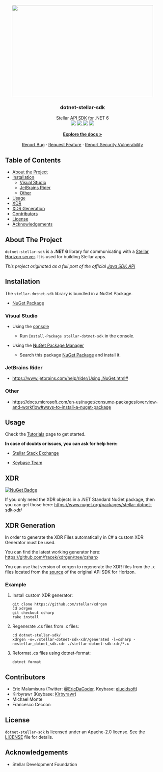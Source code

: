 <!-- PROJECT LOGO -->

<br /><p align="center"> <a href="https://github.com/elucidsoft/dotnet-stellar-sdk"><img width="460" height="300" src="https://raw.githubusercontent.com/elucidsoft/dotnet-stellar-sdk/master/.github/images/logo.svg"> </a> <!-- TITLE AND BADGES --> <h3 align="center">dotnet-stellar-sdk</h3> <p align="center"> Stellar API SDK for .NET 6 <br /> <a href="https://ci.appveyor.com/project/elucidsoft/dotnet-stellar-sdk/branch/master"> <img src="https://ci.appveyor.com/api/projects/status/n34q6l3wyar2rq5l/branch/master?svg=true"></a> <a href="https://coveralls.io/github/elucidsoft/dotnet-stellar-sdk?branch=master"> <img src="https://coveralls.io/repos/github/elucidsoft/dotnet-stellar-sdk/badge.svg?branch=master"></a><a href="https://www.codefactor.io/repository/github/elucidsoft/dotnet-stellar-sdk"> <img src="https://www.codefactor.io/repository/github/elucidsoft/dotnet-stellar-sdk/badge"></a> <a href="https://www.nuget.org/packages/stellar-dotnet-sdk"> <img src="https://buildstats.info/nuget/stellar-dotnet-sdk"> </a><br /><br /><!-- USEFUL LINKS--><a href="https://elucidsoft.github.io/dotnet-stellar-sdk/"><strong>Explore the docs »</strong></a> <br /> <br /> <a href="https://github.com/elucidsoft/dotnet-stellar-sdk/issues/new?template=Bug_report.md">Report Bug</a> · <a href="https://github.com/elucidsoft/dotnet-stellar-sdk/issues/new?template=Feature_request.md">Request Feature</a> · <a href="https://github.com/elucidsoft/dotnet-stellar-sdk/security/policy">Report Security Vulnerability</a> </p></p>

<!-- TABLE OF CONTENTS -->

## Table of Contents

-   [About the Project](#about-the-project)
-   [Installation](#installation)
    -   [Visual Studio](#visual-studio)
    -   [JetBrains Rider](#jetbrains-rider)
    -   [Other](#other)
-   [Usage](#usage)
-   [XDR](#xdr)
-   [XDR Generation](#xdr-generation)
-   [Contributors](#contributors)
-   [License](#license)
-   [Acknowledgements](#acknowledgements)

<!-- ABOUT THE PROJECT -->

## About The Project

`dotnet-stellar-sdk` is a **.NET 6** library for communicating with a [Stellar Horizon server](https://github.com/stellar/go/tree/master/services/horizon). It is used for building Stellar apps.

_This project originated as a full port of the official [Java SDK API](https://github.com/stellar/java-stellar-sdk)_

## Installation

The `stellar-dotnet-sdk` library is bundled in a NuGet Package.

-   [NuGet Package](https://www.nuget.org/packages/stellar-dotnet-sdk)

### Visual Studio

-   Using the [console](https://docs.microsoft.com/en-us/nuget/consume-packages/install-use-packages-powershell)

    -   Run `Install-Package stellar-dotnet-sdk` in the console.

-   Using the [NuGet Package Manager](https://docs.microsoft.com/en-us/nuget/consume-packages/install-use-packages-visual-studio)

    -   Search this package [NuGet Package](https://www.nuget.org/packages/stellar-dotnet-sdk) and install it.

### JetBrains Rider

-   <https://www.jetbrains.com/help/rider/Using_NuGet.html#>

### Other

-   <https://docs.microsoft.com/en-us/nuget/consume-packages/overview-and-workflow#ways-to-install-a-nuget-package>

<!-- USAGE EXAMPLES -->

## Usage

Check the [Tutorials](https://elucidsoft.github.io/dotnet-stellar-sdk/tutorials/index.html) page to get started.

**In case of doubts or issues, you can ask for help here:**

-   [Stellar Stack Exchange](https://stellar.stackexchange.com/)

-   [Keybase Team](https://keybase.io/team/stellar_dotnet)

## XDR

[![NuGet Badge](https://buildstats.info/nuget/stellar-dotnet-sdk-xdr)](https://www.nuget.org/packages/stellar-dotnet-sdk-xdr/)

If you only need the XDR objects in a .NET Standard NuGet package, then you can get those here: <https://www.nuget.org/packages/stellar-dotnet-sdk-xdr/>

## XDR Generation

In order to generate the XDR Files automatically in C# a custom XDR Generator must be used.

You can find the latest working generator here: <https://github.com/fracek/xdrgen/tree/csharp>

You can use that version of xdrgen to regenerate the XDR files from the .x files located from the [source](https://github.com/stellar/stellar-core/tree/master/src/xdr) of the original API SDK for Horizon.

### Example

1. Install custom XDR generator:
   ```
   git clone https://github.com/stellar/xdrgen
   cd xdrgen
   git checkout csharp
   rake install
   ```
2. Regenerate .cs files from .x files:
   ```
   cd dotnet-stellar-sdk/
   xdrgen -o=./stellar-dotnet-sdk-xdr/generated -l=csharp -n=stellar_dotnet_sdk.xdr ./stellar-dotnet-sdk-xdr/*.x
   ```
3. Reformat .cs files using dotnet-format:
   ```
   dotnet format
   ```

<!-- CONTRIBUTORS-->

## Contributors

-   Eric Malamisura (Twitter: [@EricDaCoder](https://twitter.com/EricDaCoder), Keybase: [elucidsoft](https://keybase.io/elucidsoft))
-   Kirbyrawr (Keybase: [Kirbyrawr](https://keybase.io/Kirbyrawr))
-   Michael Monte
-   Francesco Ceccon

<!-- LICENSE -->

## License

`dotnet-stellar-sdk` is licensed under an Apache-2.0 license. See the [LICENSE](https://github.com/elucidsoft/dotnet-stellar-sdk/blob/master/LICENSE.txt) file for details.

<!-- ACKNOWLEDGEMENTS -->

## Acknowledgements

-   Stellar Development Foundation

<!-- Disclaimer -->

<!-- This readme is a modification of https://github.com/othneildrew/Best-README-Template that is licensed under MIT -->
